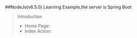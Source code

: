##NodeJs(v6.5.0) Learning Example,the server is Spring Boot

>Introduction
>   *   Home Page:
>   *   Index Action: